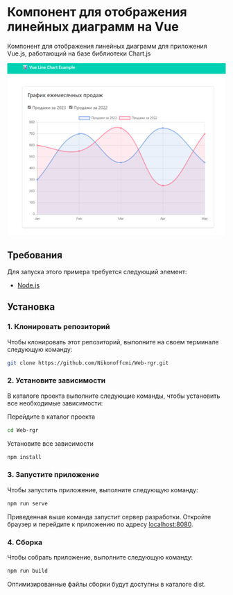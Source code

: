 # Компонент для отображения линейных диаграмм на Vue

Компонент для отображения линейных диаграмм для приложения Vue.js, работающий на базе библиотеки Chart.js

![Vue Chart Example](./readme_img/test1.png)

## Требования

Для запуска этого примера требуется следующий элемент:

* [Node.js](https://nodejs.org/)

## Установка

### 1. Клонировать репозиторий

Чтобы клонировать этот репозиторий, выполните на своем терминале следующую команду:

```bash
git clone https://github.com/Nikonoffcmi/Web-rgr.git
```

### 2. Установите зависимости

В каталоге проекта выполните следующие команды, чтобы установить все необходимые зависимости:

Перейдите в каталог проекта
```bash
cd Web-rgr
```
Установите все зависимости
```bash
npm install
```

### 3. Запустите приложение

Чтобы запустить приложение, выполните следующую команду:

```bash
npm run serve
```

Приведенная выше команда запустит сервер разработки. Откройте браузер и перейдите к приложению по адресу [localhost:8080](http://localhost:8080).

### 4. Сборка

Чтобы собрать приложение, выполните следующую команду:

```bash
npm run build
```

Оптимизированные файлы сборки будут доступны в каталоге dist.